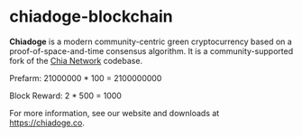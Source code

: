 # chiadoge-blockchain

**Chiadoge** is a modern community-centric green cryptocurrency based on a proof-of-space-and-time consensus algorithm. It is a community-supported fork of the [Chia Network](https://github.com/Chia-Network/chia-blockchain) codebase.

Prefarm: 21000000 * 100 = 2100000000

Block Reward: 2 * 500 = 1000

For more information, see our website and downloads at https://chiadoge.co.
